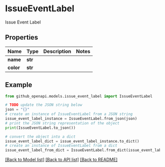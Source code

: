 # IssueEventLabel

Issue Event Label

## Properties

Name | Type | Description | Notes
------------ | ------------- | ------------- | -------------
**name** | **str** |  | 
**color** | **str** |  | 

## Example

```python
from github_openapi.models.issue_event_label import IssueEventLabel

# TODO update the JSON string below
json = "{}"
# create an instance of IssueEventLabel from a JSON string
issue_event_label_instance = IssueEventLabel.from_json(json)
# print the JSON string representation of the object
print(IssueEventLabel.to_json())

# convert the object into a dict
issue_event_label_dict = issue_event_label_instance.to_dict()
# create an instance of IssueEventLabel from a dict
issue_event_label_from_dict = IssueEventLabel.from_dict(issue_event_label_dict)
```
[[Back to Model list]](../README.md#documentation-for-models) [[Back to API list]](../README.md#documentation-for-api-endpoints) [[Back to README]](../README.md)


